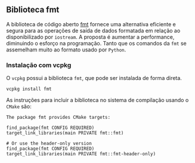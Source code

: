 ## Biblioteca fmt

A biblioteca de código aberto [fmt](https://github.com/fmtlib/fmt) fornece uma
alternativa eficiente e segura para as operações de saída de dados formatada em
relação ao disponibilizado por `iostream`. A proposta é aumentar a performance,
diminuindo o esforço na programação. Tanto que os comandos da `fmt` se assemelham
muito ao formato usado por `Python`.

### Instalação com vcpkg

O `vcpkg` possui a biblioteca `fmt`, que pode ser instalada de forma direta.

    vcpkg install fmt

As instruções para incluir a biblioteca no sistema de compilação usando o `CMake`
são:

    The package fmt provides CMake targets:

    find_package(fmt CONFIG REQUIRED)
    target_link_libraries(main PRIVATE fmt::fmt)

    # Or use the header-only version
    find_package(fmt CONFIG REQUIRED)
    target_link_libraries(main PRIVATE fmt::fmt-header-only)
